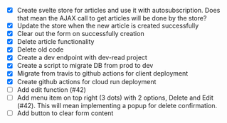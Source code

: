 - [x] Create svelte store for articles and use it with autosubscription. Does that mean the AJAX call to get articles will be done by the store?
- [x] Update the store when the new article is created successfully
- [x] Clear out the form on successfully creation
- [x] Delete article functionality
- [x] Delete old code
- [x] Create a dev endpoint with dev-read project
- [x] Create a script to migrate DB from prod to dev
- [x] Migrate from travis to github actions for client deployment
- [x] Create github actions for cloud run deployment
- [ ] Add edit function (#42)
- [ ] Add menu item on top right (3 dots) with 2 options, Delete and Edit (#42). This will mean implementing a popup for delete confirmation.
- [ ] Add button to clear form content
